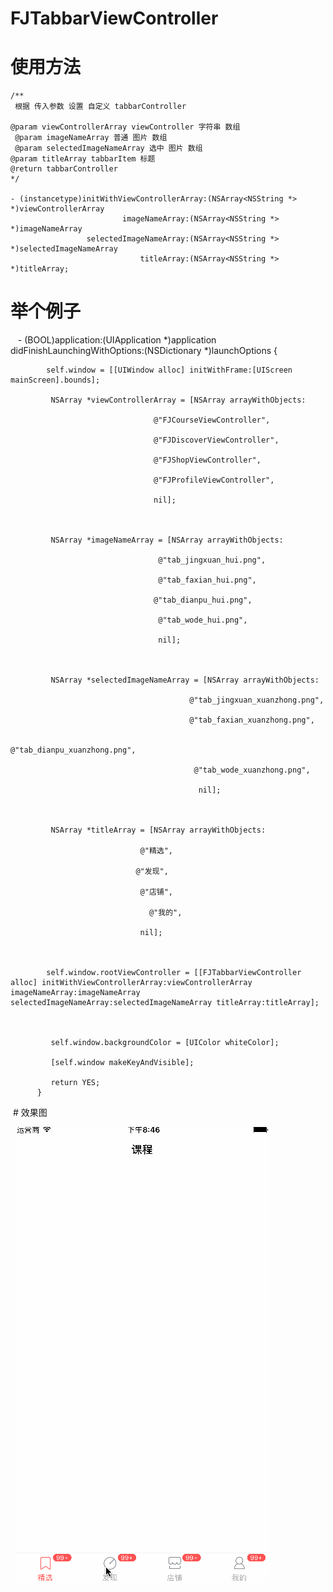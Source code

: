 # FJTabbarViewController

# 使用方法

    /**
     根据 传入参数 设置 自定义 tabbarController
 
    @param viewControllerArray viewController 字符串 数组
     @param imageNameArray 普通 图片 数组
     @param selectedImageNameArray 选中 图片 数组
    @param titleArray tabbarItem 标题
    @return tabbarController
    */
 
    - (instancetype)initWithViewControllerArray:(NSArray<NSString *> *)viewControllerArray
                             imageNameArray:(NSArray<NSString *> *)imageNameArray
                     selectedImageNameArray:(NSArray<NSString *> *)selectedImageNameArray
                                 titleArray:(NSArray<NSString *> *)titleArray;
      
      
      
      
# 举个例子
  
  
 
    - (BOOL)application:(UIApplication *)application didFinishLaunchingWithOptions:(NSDictionary *)launchOptions {

            self.window = [[UIWindow alloc] initWithFrame:[UIScreen mainScreen].bounds];

             NSArray *viewControllerArray = [NSArray arrayWithObjects:

                                    @"FJCourseViewController",

                                    @"FJDiscoverViewController",

                                    @"FJShopViewController",

                                    @"FJProfileViewController",

                                    nil];

    

             NSArray *imageNameArray = [NSArray arrayWithObjects:

                                     @"tab_jingxuan_hui.png",

                                     @"tab_faxian_hui.png",

                                    @"tab_dianpu_hui.png",

                                     @"tab_wode_hui.png",

                                     nil];

    

             NSArray *selectedImageNameArray = [NSArray arrayWithObjects:

                                            @"tab_jingxuan_xuanzhong.png",

                                            @"tab_faxian_xuanzhong.png",

                                               @"tab_dianpu_xuanzhong.png",

                                             @"tab_wode_xuanzhong.png",

                                              nil];

    

             NSArray *titleArray = [NSArray arrayWithObjects:

                                 @"精选",

                                @"发现",
        
                                 @"店铺",

                                   @"我的",

                                 nil];

    

            self.window.rootViewController = [[FJTabbarViewController alloc] initWithViewControllerArray:viewControllerArray imageNameArray:imageNameArray selectedImageNameArray:selectedImageNameArray titleArray:titleArray];

    

             self.window.backgroundColor = [UIColor whiteColor];

             [self.window makeKeyAndVisible];

             return YES;
          }
  
  
  # 效果图
  
  
  ![FJTabbarController](https://github.com/fangjinfeng/FJTabbarViewController/blob/master/FJTabbarViewControllerDemo/Snapshots/FJTabbarController.gif)
